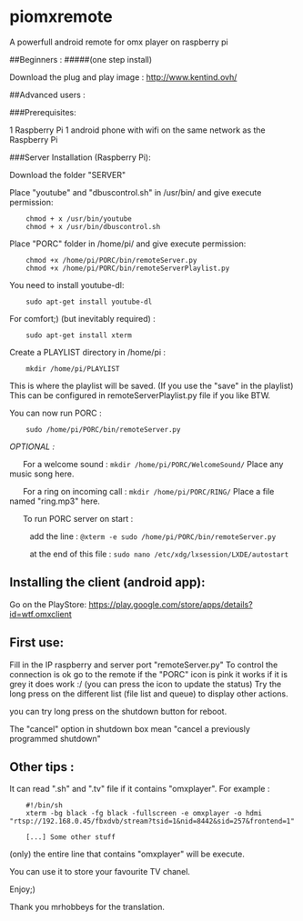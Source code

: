 piomxremote
===========

A powerfull android remote for omx player on raspberry pi

##Beginners :
#####(one step install) 


Download the plug and play image : http://www.kentind.ovh/


##Advanced users :

###Prerequisites:

1 Raspberry Pi
1 android phone with wifi on the same network as the Raspberry Pi

###Server Installation (Raspberry Pi):

Download the folder "SERVER"

Place "youtube" and "dbuscontrol.sh" in /usr/bin/ and give execute permission:
```
    chmod + x /usr/bin/youtube
    chmod + x /usr/bin/dbuscontrol.sh
```

Place "PORC" folder in /home/pi/ and give execute permission:
```
    chmod +x /home/pi/PORC/bin/remoteServer.py
    chmod +x /home/pi/PORC/bin/remoteServerPlaylist.py
```

You need to install youtube-dl:
```
    sudo apt-get install youtube-dl
```
For comfort;) (but inevitably required) :
```
    sudo apt-get install xterm
```
Create a PLAYLIST directory in /home/pi :
```
    mkdir /home/pi/PLAYLIST
```
This is where the playlist will be saved. (If you use the "save" in the playlist) This can be configured in remoteServerPlaylist.py file if you like BTW.

You can now run PORC :
```
    sudo /home/pi/PORC/bin/remoteServer.py
```

*OPTIONAL :*

&nbsp;&nbsp;&nbsp;&nbsp;&nbsp;&nbsp;For a welcome sound : `mkdir /home/pi/PORC/WelcomeSound/` Place any music song here.

&nbsp;&nbsp;&nbsp;&nbsp;&nbsp;&nbsp;For a ring on incoming call : `mkdir /home/pi/PORC/RING/` Place a file named "ring.mp3" here.

&nbsp;&nbsp;&nbsp;&nbsp;&nbsp;&nbsp;To run PORC server on start :

&nbsp;&nbsp;&nbsp;&nbsp;&nbsp;&nbsp;&nbsp;&nbsp;&nbsp;add the line : `@xterm -e sudo /home/pi/PORC/bin/remoteServer.py` 

&nbsp;&nbsp;&nbsp;&nbsp;&nbsp;&nbsp;&nbsp;&nbsp;&nbsp;at the end of this file : `sudo nano /etc/xdg/lxsession/LXDE/autostart`



Installing the client (android app):
------------------------------------

Go on the PlayStore: https://play.google.com/store/apps/details?id=wtf.omxclient

First use:
----------
Fill in the IP raspberry and server port "remoteServer.py" To control the connection is ok go to the remote if the "PORC" icon is pink it works if it is grey it does work :/ (you can press the icon to update the status) Try the long press on the different list (file list and queue) to display other actions.

you can try long press on the shutdown button for reboot.

The "cancel" option in shutdown box mean "cancel a previously programmed shutdown"  

Other tips :
----------
It can read ".sh" and ".tv" file if it contains "omxplayer".
For example :
```
    #!/bin/sh 
    xterm -bg black -fg black -fullscreen -e omxplayer -o hdmi "rtsp://192.168.0.45/fbxdvb/stream?tsid=1&nid=8442&sid=257&frontend=1"
    
    [...] Some other stuff
```
(only) the entire line that contains "omxplayer" will be execute.

You can use it to store your favourite TV chanel. 

Enjoy;)

Thank you mrhobbeys for the translation.
